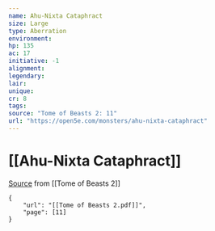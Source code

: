 ```yaml
---
name: Ahu-Nixta Cataphract
size: Large
type: Aberration
environment: 
hp: 135
ac: 17
initiative: -1
alignment: 
legendary: 
lair: 
unique: 
cr: 8
tags: 
source: "Tome of Beasts 2: 11"
url: "https://open5e.com/monsters/ahu-nixta-cataphract"
---
```

# [[Ahu-Nixta Cataphract]]

[Source](zotero://open-pdf/library/items/9UQIAB6R?page=11) from [[Tome of Beasts 2]]

```pdf
{
	"url": "[[Tome of Beasts 2.pdf]]",
	"page": [11]
}
```

